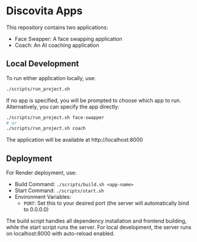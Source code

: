 # Discovita Apps

This repository contains two applications:
- Face Swapper: A face swapping application
- Coach: An AI coaching application

## Local Development

To run either application locally, use:

```bash
./scripts/run_project.sh
```

If no app is specified, you will be prompted to choose which app to run. Alternatively, you can specify the app directly:

```bash
./scripts/run_project.sh face-swapper
# or
./scripts/run_project.sh coach
```

The application will be available at http://localhost:8000

## Deployment

For Render deployment, use:
- Build Command: `./scripts/build.sh <app-name>`
- Start Command: `./scripts/start.sh`
- Environment Variables:
  - `PORT`: Set this to your desired port (the server will automatically bind to 0.0.0.0)

The build script handles all dependency installation and frontend building, while the start script runs the server. For local development, the server runs on localhost:8000 with auto-reload enabled.
